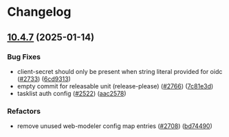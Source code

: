 # Changelog

## [10.4.7](https://github.com/camunda/camunda-platform-helm/compare/camunda-platform-8.5-v10.4.6...camunda-platform-8.5-10.4.7) (2025-01-14)


### Bug Fixes

* client-secret should only be present when string literal provided for oidc ([#2733](https://github.com/camunda/camunda-platform-helm/issues/2733)) ([6cd9313](https://github.com/camunda/camunda-platform-helm/commit/6cd9313aed1474d2c92143e7ea8b33ae3bd3a634))
* empty commit for releasable unit (release-please) ([#2766](https://github.com/camunda/camunda-platform-helm/issues/2766)) ([7c81e3d](https://github.com/camunda/camunda-platform-helm/commit/7c81e3db92a47be163a8bb7a4efe26cdfab10551))
* tasklist auth config ([#2522](https://github.com/camunda/camunda-platform-helm/issues/2522)) ([aac2578](https://github.com/camunda/camunda-platform-helm/commit/aac2578d4701d44918f250b299693643a6de767e))


### Refactors

* remove unused web-modeler config map entries ([#2708](https://github.com/camunda/camunda-platform-helm/issues/2708)) ([bd74490](https://github.com/camunda/camunda-platform-helm/commit/bd744904ded9f3f308d07c2b3e62755ef6429cdc))
